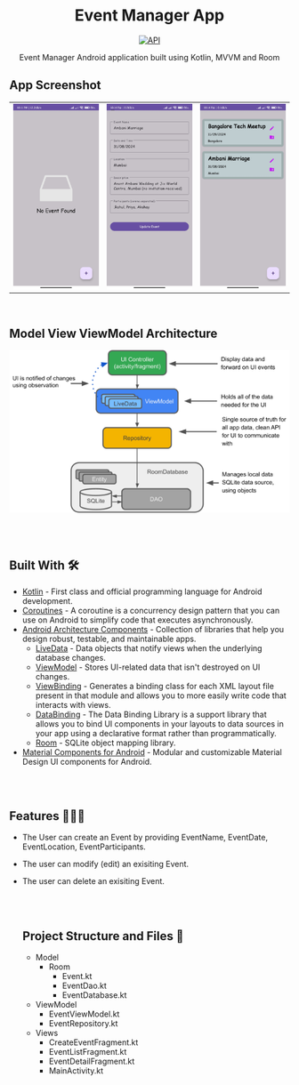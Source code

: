 <h1 align="center">Event Manager App</h1>

<p align="center">
  <a href="https://android-arsenal.com/api?level=21"><img alt="API" src="https://img.shields.io/badge/API-21%2B-brightgreen.svg?style=flat"/></a>
</p>

<p align="center"> 
Event Manager Android application built using Kotlin, MVVM and Room 
</p>

## App Screenshot

<table>
  <tr>
    <td><img src="https://github.com/rahul6975/EventManager/blob/master/screenshots/Screenshot_2024-08-03-22-11-49-137_com.rahul.eventmanager.jpg" width="200"/></td>
    <td><img src="https://github.com/rahul6975/EventManager/blob/master/screenshots/Screenshot_2024-08-03-22-14-14-362_com.rahul.eventmanager.jpg" width="200"/></td>
    <td><img src="https://github.com/rahul6975/EventManager/blob/master/screenshots/Screenshot_2024-08-03-22-14-24-521_com.rahul.eventmanager.jpg" width="200"/></td>
  </tr>
  
  <tr>
  </tr>
 </table>

 <br>

## Model View ViewModel Architecture

![](screenshots/mvvm.png)

<br>

<br>

## Built With 🛠
- [Kotlin](https://kotlinlang.org/) - First class and official programming language for Android development.
- [Coroutines](https://kotlinlang.org/docs/reference/coroutines-overview.html) - A coroutine is a concurrency design pattern that you can use on Android to simplify code that executes asynchronously.
- [Android Architecture Components](https://developer.android.com/topic/libraries/architecture) - Collection of libraries that help you design robust, testable, and maintainable apps.
  - [LiveData](https://developer.android.com/topic/libraries/architecture/livedata) - Data objects that notify views when the underlying database changes.
  - [ViewModel](https://developer.android.com/topic/libraries/architecture/viewmodel) - Stores UI-related data that isn't destroyed on UI changes. 
  - [ViewBinding](https://developer.android.com/topic/libraries/view-binding) - Generates a binding class for each XML layout file present in that module and allows you to more easily write code that interacts with views.
  - [DataBinding](https://developer.android.com/topic/libraries/data-binding) - The Data Binding Library is a support library that allows you to bind UI components in your layouts to data sources in your app using a declarative format rather than programmatically.
  - [Room](https://developer.android.com/topic/libraries/architecture/room) - SQLite object mapping library.
- [Material Components for Android](https://github.com/material-components/material-components-android) - Modular and customizable Material Design UI components for Android.

<br>

<br>

## Features 👨🏼‍💻

- The User can create an Event by providing EventName, EventDate, EventLocation, EventParticipants.
- The user can modify (edit) an exisiting Event.
- The user can delete an exisiting Event.

  <br>

  <br>
  
  ## Project Structure and Files 📂

   - Model
      - Room
         - Event.kt
         - EventDao.kt
         - EventDatabase.kt
   - ViewModel
      - EventViewModel.kt
      - EventRepository.kt
   - Views
      - CreateEventFragment.kt
      - EventListFragment.kt
      - EventDetailFragment.kt
      - MainActivity.kt
  
  
